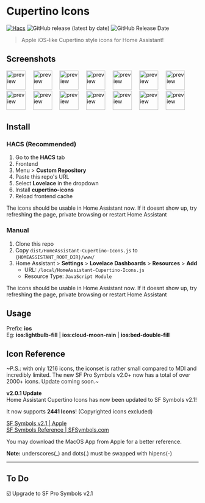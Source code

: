 # Cupertino Icons

[![Hacs](https://img.shields.io/badge/HACS-Custom-41BDF5.svg?style=for-the-badge)](https://github.com/hacs/integration)
![GitHub release (latest by date)](https://img.shields.io/github/v/release/timpihl/cupertino-icons?style=for-the-badge) 
![GitHub Release Date](https://img.shields.io/github/release-date/timpihl/cupertino-icons?style=for-the-badge)

> Apple iOS-like Cupertino style icons for Home Assistant!

## Screenshots

<div style="display: inline-block;">
<img src="https://github.com/timpihl/cupertino-icons/docs/house.svg" alt="preview"  width="50"/>
  &#8287;&#8287;&#8287;
<img src="https://github.com/timpihl/cupertino-icons/docs/lightbulb_fill.svg" alt="preview"  width="50"/>
  &#8287;&#8287;&#8287;
<img src="https://github.com/timpihl/cupertino-icons/docs/lightbulb.svg" alt="preview"  width="50"/>
  &#8287;&#8287;&#8287;
<img src="https://github.com/timpihl/cupertino-icons/docs/alarm.svg" alt="preview" width="50"/>
  &#8287;&#8287;&#8287;
<img src="https://github.com/timpihl/cupertino-icons/docs/app_badge_fill.svg" alt="preview"  width="50"/>
  &#8287;&#8287;&#8287;
<img src="https://github.com/timpihl/cupertino-icons/docs/battery_25.svg" alt="preview"  width="50"/>
  &#8287;&#8287;&#8287;
<img src="https://github.com/timpihl/cupertino-icons/docs/bed_double_fill.svg" alt="preview"  width="50"/>
  <br/>
<img src="https://github.com/timpihl/cupertino-icons/docs/camera_fill.svg" alt="preview"  width="50"/>
  &#8287;&#8287;&#8287;
<img src="https://github.com/timpihl/cupertino-icons/docs/cloud_moon_rain.svg" alt="preview"  width="50"/>
  &#8287;&#8287;&#8287;
<img src="https://github.com/timpihl/cupertino-icons/docs/cloud_sun.svg" alt="preview"  width="50"/>
  &#8287;&#8287;&#8287;
<img src="https://github.com/timpihl/cupertino-icons/docs/moon_stars.svg" alt="preview"  width="50"/>
  &#8287;&#8287;&#8287;
<img src="https://github.com/timpihl/cupertino-icons/docs/moon_zzz_fill.svg" alt="preview"  width="50"/>
  &#8287;&#8287;&#8287;
<img src="https://github.com/timpihl/cupertino-icons/docs/person_crop_circle_badge_checkmark.svg" alt="preview"  width="50"/>
  &#8287;&#8287;&#8287;
<img src="https://github.com/timpihl/cupertino-icons/docs/speaker_2_fill.svg" alt="preview"  width="50"/>
</div>

## Install
### HACS (Recommended)
1. Go to the **HACS** tab
2. Frontend
3. Menu > **Custom Repository**
4. Paste this repo's URL
5. Select **Lovelace** in the dropdown
6. Install **cupertino-icons**
7. Reload frontend cache

The icons should be usable in Home Assistant now. If it doesnt show up, try refreshing the page, private browsing or restart Home Assistant

### Manual
1. Clone this repo
2. Copy `dist/HomeAssistant-Cupertino-Icons.js` to `{HOMEASSISTANT_ROOT_DIR}/www/`
3. Home Assistant > **Settings** > **Lovelace Dashboards** > **Resources** > **Add**
   - URL: `/local/HomeAssistant-Cupertino-Icons.js`
   - Resource Type: `JavaScript Module`
  
The icons should be usable in Home Assistant now. If it doesnt show up, try refreshing the page, private browsing or restart Home Assistant

## Usage
Prefix: **ios**  
Eg: **ios:lightbulb-fill** | **ios:cloud-moon-rain** | **ios:bed-double-fill**

## Icon Reference

~P.S.: with only 1216 icons, the iconset is rather small compared to MDI and incredibly limited. The new SF Pro Symbols v2.0+ now has a total of over 2000+ icons. Update coming soon.~

**v2.0.1 Update**  
Home Assistant Cupertino Icons has now been updated to SF Symbols v2.1!

It now supports **2441 Icons**! (Copyrighted icons excluded)

[SF Symbols v2.1 | Apple](https://developer.apple.com/sf-symbols/)  
[SF Symbols Reference | SFSymbols.com](https://sfsymbols.com)

You may download the MacOS App from Apple for a better reference.

**Note:** underscores(\_) and dots(.) must be swapped with hipens(-)  

<hr/>

## To Do
☑️ Upgrade to SF Pro Symbols v2.1
